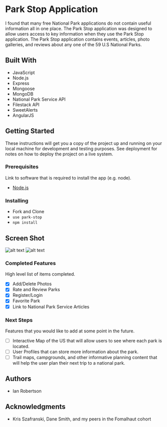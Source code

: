# Park Stop Application

I found that many free National Park applications do not contain useful information all in one place. The Park Stop application was designed to allow users access to key information when they use the Park Stop application. The Park Stop application contains events, articles, photo galleries, and reviews about any one of the 59 U.S National Parks. 

## Built With

- JavaScript
- Node.js
- Express
- Mongoose
- MongoDB
- National Park Service API
- Filestack API
- SweetAlerts
- AngularJS 


## Getting Started

These instructions will get you a copy of the project up and running on your local machine for development and testing purposes. See deployment for notes on how to deploy the project on a live system.

### Prerequisites

Link to software that is required to install the app (e.g. node).

- [Node.js](https://nodejs.org/en/)


### Installing

- Fork and Clone
- ```use park-stop```
- ```npm install```

## Screen Shot
![alt text](https://github.com/robe0809/park-stop-app/blob/master/Screen%20Shot%202018-02-24%20at%202.23.42%20PM.png "home")
![alt text](https://github.com/robe0809/park-stop-app/blob/master/Screen%20Shot%202018-02-24%20at%202.27.39%20PM.png "park")

### Completed Features

High level list of items completed.

- [x] Add/Delete Photos
- [x] Rate and Review Parks
- [x] Register/Login
- [x] Favorite Park
- [x] Link to National Park Service Articles

### Next Steps

Features that you would like to add at some point in the future.

- [ ] Interactive Map of the US that will allow users to see where each park is located. 
- [ ] User Profiles that can store more information about the park. 
- [ ] Trail maps, campgrounds, and other informative planning content that will help the user plan their next trip to a national park. 

## Authors

* Ian Robertson


## Acknowledgments

* Kris Szafranski, Dane Smith, and my peers in the Fomalhaut cohort
